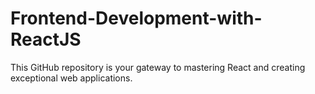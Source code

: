 # Frontend-Development-with-ReactJS
This GitHub repository is your gateway to mastering React and creating exceptional web applications.
